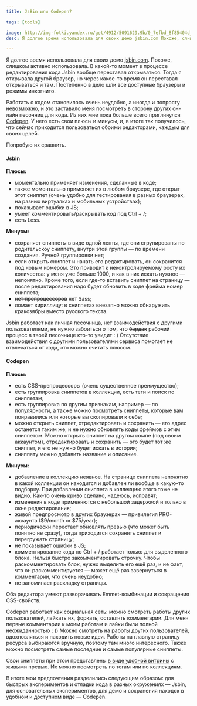```yaml
---
title: JsBin или Codepen?

tags: [tools]

image: http://img-fotki.yandex.ru/get/4912/5091629.9b/0_7efbd_8f85404d_XL.png
desc: Я долгое время использовала для своих демо jsbin.com Похоже, слишком активно использовала. В какой-то момент в процессе редактирования кода Jsbin вообще переставал открываться. Тогда я открывала другой браузер, но через какое-то время он переставал открываться и там. Постепенно в дело шли все доступные браузеры и режимы инкогнито.

---
```


Я долгое время использовала для своих демо <a href="http://jsbin.com">jsbin.com</a>. Похоже, слишком активно использовала. В какой-то момент в процессе редактирования кода Jsbin вообще переставал открываться.<!--more--> Тогда я открывала другой браузер, но через какое-то время он переставал открываться и там. Постепенно в дело шли все доступные браузеры и режимы инкогнито.

Работать с кодом становилось очень неудобно, а иногда и попросту невозможно, и это заставило меня посмотреть в сторону других он-лайн песочниц для кода. Из них мне пока больше всего приглянулся <a href="http://codepen.io/">Codepen</a>. У него есть свои плюсы и минусы, и, в итоге так получилось, что сейчас приходится пользоваться обоими редакторами, каждым для своих целей.

Попробую их сравнить.

<h4>Jsbin</h4>

<b>Плюсы:</b>

- моментально применяет изменения, сделанные в коде;
- также моментально применяет их в любом браузере, где открыт этот сниппет (очень удобно для тестирования в разных браузерах, на разных виртуалках и мобильных устройствах);
- показывает ошибки в JS;
- умеет комментировать/раскрывать код под Ctrl + /;
- есть Less.

<b>Минусы:</b>

- сохраняет сниппеты в виде одной ленты, где они сгрупированы по родительскоу сниппету, внутри этой группы — по времени создания. Ручной группировки нет;
- если открыть сниппет и начать его редактировать, он сохранится под новым номером. Это приводит к неконтролируемому росту их количества: у меня уже больше 1000, и как в них искать нужное — непонятно. Кроме того, если где-то вставить сниппет на страницу — после редактирования надо будет обновить в коде фрейма номер сниппета;
- <s>нет препроцессоров</s> нет Sass;
- ломает кириллицу: в сниппетах внезапно можно обнаружить кракозябры вместо русского текста.

Jsbin работает как личная песочница, нет взаимодействия с другими пользователями, не нужно забоиться о том, что <s>бардак</s> рабочий процесс в твоей песочнице кто-то увидит : ) Отсутствие взаимодействия с другими пользователями сервиса помогает не отвлекаться от кода, это можно считать плюсом.

<h4>Codepen</h4>

<b>Плюсы:</b>

- есть CSS-препроцессоры (очень существенное преимущество);
- есть группировка сниппетов в коллекции, есть теги и поиск по сниппетам;
- есть группировка по другим признакам, например — по популярности, а также можно посмотреть сниппеты, которые вам понравились или которые вы скопировали к себе;
- можно открыть сниппет, отредактировать и сохранить — его адрес останется таким же, и не нужно обновлять коды фреймов с этим сниппетом. Можно открыть сниппет на другом компе (под своим аккаунтом), отредактировать и сохранить — это будет тот же сниппет, и его не нужно будет искать в истории;
- сниппету можно добавить название и описание.

<b>Минусы:</b>

- добавление в коллекцию неявное. На странице сниппета непонятно в какой коллекции он находится и добавлен ли вообще в какую-то подборку. При добавлении сниппета в коллекцию этого тоже не видно. Как-то очень криво сделано, надеюсь, исправят;
- изменения в коде применяются с небольшой задержкой и только в окне редактирования;
- живой предпросмотр в других браузерах — привилегия PRO-аккаунта ($9/month or $75/year);
- периодически перестает обновлять превью (что может быть понятно не сразу), тогда приходится сохранять сниппет и перегружать страницу;
- не показывает ошибки в JS;
- комментирование кода по Ctrl + / работает только для выделенного блока. Нельзя быстро закомментировать строчку. Чтобы раскомментировать блок, нужно выделить его ещё раз, и не факт, что он раскомментируется — может ещё раз завернуться в комментарии, что очень неудобно;
- не запоминает раскладку страницы.

Оба редактора умеют разворачивать Emmet-комбинации и сокращения CSS-свойств.

Codepen работает как социальная сеть: можно смотреть работы других пользователей, лайкать их, форкать, оставлять комментарии.
Для меня первые комментарии к моим работам и лайки были полной неожиданностью : ))
Можно смотреть на работы других пользователей, вдохновляться и находить новые идеи. Работы на главную страницу ресурса выбираются вручную, поэтому там много интересного. Также можно посмотреть самые последние и самые популярные сниппеты.

Свои сниппеты при этом представлены <a href="http://codepen.io/yoksel/">в виде удобной витрины</a> с живыми превью. Их можно посмотреть по тегам или по коллекциям.

В итоге мои предпочтения разделились следующим образом: для быстрых экспериментов и отладки кода в разных окружениях — Jsbin, для основательных экспериментов, для демо и сохранения находок в удобном и доступном виде — Codepen.




